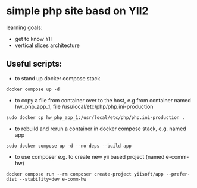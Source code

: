 # simple php site basd on YII2 

learning goals:
- get to know YII
- vertical slices architecture






## Useful scripts:

- to stand up docker compose stack
```
docker compose up -d
```

- to copy a file from container over to the host, e.g from container named hw_php_app_1, file /usr/local/etc/php/php.ini-production
```
sudo docker cp hw_php_app_1:/usr/local/etc/php/php.ini-production .
```

- to rebuild and rerun a container in docker compose stack, e.g. named app
```
sudo docker compose up -d --no-deps --build app
```

- to use composer e.g. to create new yii based project (named e-comm-hw)
```
docker compose run --rm composer create-project yiisoft/app --prefer-dist --stability=dev e-comm-hw
```
